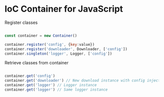 # IoC Container for JavaScript

Register classes

```javascript

const container = new Container()

container.register('config', {key:value})
container.register('downloader', Downloader, ['config']) 
container.singleton('logger', Logger, ['config'])

```

Retrieve classes from container


```javascript

container.get('config')
container.get('downloader') // New download instance with config injected in constructor 
container.get('logger') // Logger instance
container.get('logger') // Same logger instance

```